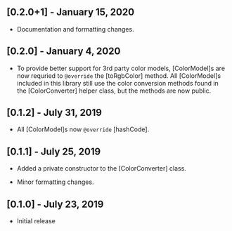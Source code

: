 ## [0.2.0+1] - January 15, 2020

* Documentation and formatting changes.

## [0.2.0] - January 4, 2020

* To provide better support for 3rd party color models, [ColorModel]s are now requried to `@override` the
[toRgbColor] method. All [ColorModel]s included in this library still use the color conversion
methods found in the [ColorConverter] helper class, but the methods are now public.

## [0.1.2] - July 31, 2019

* All [ColorModel]s now `@override` [hashCode].

## [0.1.1] - July 25, 2019

* Added a private constructor to the [ColorConverter] class.

* Minor formatting changes.

## [0.1.0] - July 23, 2019

* Initial release
